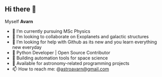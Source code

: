 ## Hi there 👋
Myself **Avarn**
- 🌱 I’m currently pursuing MSc Physics
- 👯 I’m looking to collaborate on Exoplanets and galactic structures
- 🤔 I’m looking for help with Github as its new and you learn everything new everyday
- 🐍 Python Developer | Open Source Contributor  
- 🚀 Building automation tools for space science
- 💼 Available for astronomy-related programming projects
- 📫 How to reach me: @astroavarn@gmail.com
